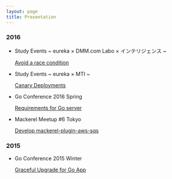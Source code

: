 ```yaml
---
layout: page
title: Presentation
---
```


### 2016

- Study Events ~ eureka × DMM.com Labo × インテリジェンス ~

	<a href="http://go-talks.appspot.com/github.com/yyoshiki41/avoid-race-condition/main.slide" target="_blank">Avoid a race condition</a>

- Study Events ~ eureka × MTI ~

	<a href="https://speakerdeck.com/yyoshiki41/canary-deployments" target="_blank">Canary Deployments</a>

- Go Conference 2016 Spring

	<a href="http://go-talks.appspot.com/github.com/yyoshiki41/go-sever-requirements/main.slide" target="_blank">Requirements for Go server</a>

- Mackerel Meetup #6 Tokyo

	<a href="http://go-talks.appspot.com/github.com/yyoshiki41/develop-mackerel-plugin-aws-sqs/main.slide" target="_blank">Develop mackerel-plugin-aws-sqs</a>

### 2015

- Go Conference 2015 Winter

	<a href="http://go-talks.appspot.com/github.com/yyoshiki41/go-graceful-upgrade/main.slide" target="_blank">Graceful Upgrade for Go App</a>
